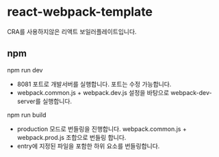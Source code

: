 # react-webpack-template

CRA를 사용하지않은 리액트 보일러플레이트입니다.

## npm
npm run dev
<br/>
 - 8081 포트로 개발서버를 실행합니다. 포트는 수정 가능합니다.
 - webpack.common.js + webpack.dev.js 설정을 바탕으로 webpack-dev-server를 실행합니다.

npm run build
<br/>
 - production 모드로 번들링을 진행합니다. webpack.common.js + webpack.prod.js 조합으로 번들링 합니다.
 - entry에 지정된 파일을 포함한 하위 요소를 번들링합니다.
